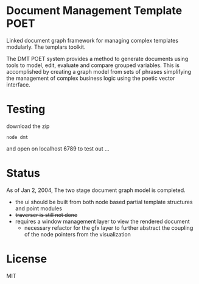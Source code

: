 Document Management Template POET
===
Linked document graph framework for managing complex templates modularly.  The templars toolkit.

The DMT POET system provides a method to generate documents using tools to model, edit, evaluate and compare grouped variables. This is accomplished by creating a graph model from sets of phrases simplifying the management of complex business logic using the poetic vector interface.

Testing
===
download the zip
```
node dmt 
```
and open on localhost 6789 to test out ... 

Status
===

As of Jan 2, 2004, The two stage document graph model is completed.  

- the ui should be built from both node based partial template structures and point modules
- ~~traverser is still not done~~
- requires a window management layer to view the rendered document
  - necessary refactor for the gfx layer to further abstract the coupling of the node pointers from the visualization
  
License
===
MIT





